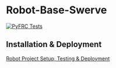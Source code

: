 # Robot-Base-Swerve

[![PyFRC Tests](https://github.com/frc2881/Robot-Base-Swerve/actions/workflows/python-app.yml/badge.svg?branch=main)](https://github.com/frc2881/Robot-Base-Swerve/actions/workflows/python-app.yml)

## Installation & Deployment
[Robot Project Setup, Testing & Deployment](https://github.com/frc2881/Documentation/wiki/Development-Environment#robot-project-setup-testing--deployment)